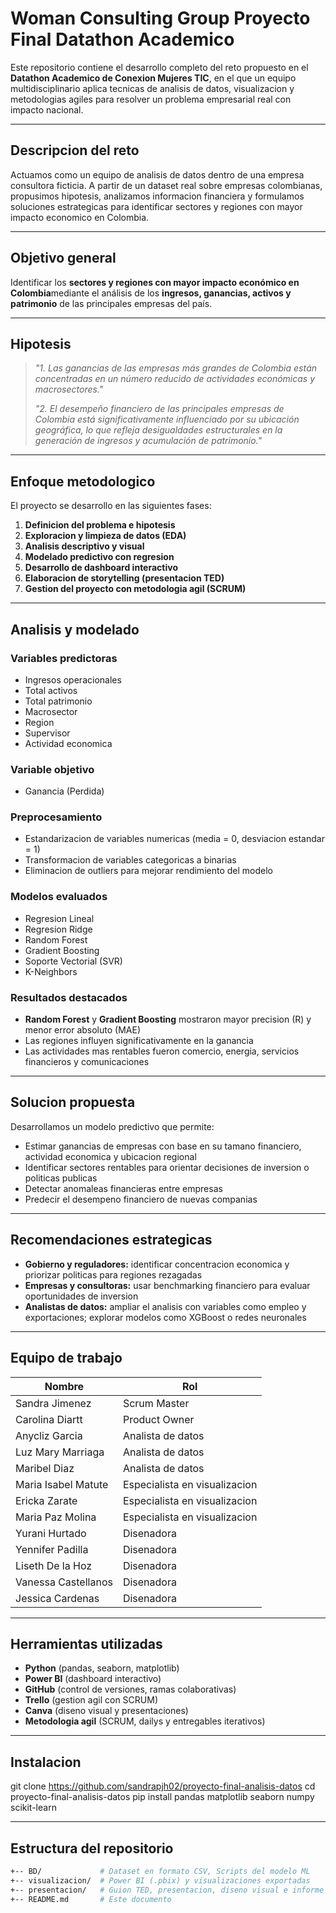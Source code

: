# Woman Consulting Group  Proyecto Final Datathon Academico

Este repositorio contiene el desarrollo completo del reto propuesto en el **Datathon Academico de Conexion Mujeres TIC**, en el que un equipo multidisciplinario aplica tecnicas de analisis de datos, visualizacion y metodologias agiles para resolver un problema empresarial real con impacto nacional.

---

## Descripcion del reto

Actuamos como un equipo de analisis de datos dentro de una empresa consultora ficticia. A partir de un dataset real sobre empresas colombianas, propusimos hipotesis, analizamos informacion financiera y formulamos soluciones estrategicas para identificar sectores y regiones con mayor impacto economico en Colombia.

---

## Objetivo general

Identificar los **sectores y regiones con mayor impacto económico en Colombia**mediante el análisis de los **ingresos, ganancias, activos y patrimonio** de las principales empresas del país.

---

##  Hipotesis

> *"1. Las ganancias de las empresas más grandes de Colombia están concentradas en un número reducido de actividades económicas y macrosectores."*
> 
> *"2. El desempeño financiero de las principales empresas de Colombia está significativamente influenciado por su ubicación geográfica, lo que refleja desigualdades estructurales en la generación de ingresos y acumulación de patrimonio."*

---

##  Enfoque metodologico

El proyecto se desarrollo en las siguientes fases:

1. **Definicion del problema e hipotesis**
2. **Exploracion y limpieza de datos (EDA)**
3. **Analisis descriptivo y visual**
4. **Modelado predictivo con regresion**
5. **Desarrollo de dashboard interactivo**
6. **Elaboracion de storytelling (presentacion TED)**
7. **Gestion del proyecto con metodologia agil (SCRUM)**

---

##  Analisis y modelado

### Variables predictoras
- Ingresos operacionales
- Total activos
- Total patrimonio
- Macrosector
- Region
- Supervisor
- Actividad economica

### Variable objetivo
- Ganancia (Perdida)

### Preprocesamiento
- Estandarizacion de variables numericas (media = 0, desviacion estandar = 1)
- Transformacion de variables categoricas a binarias
- Eliminacion de outliers para mejorar rendimiento del modelo

### Modelos evaluados
- Regresion Lineal
- Regresion Ridge
- Random Forest
- Gradient Boosting
- Soporte Vectorial (SVR)
- K-Neighbors

### Resultados destacados
- **Random Forest** y **Gradient Boosting** mostraron mayor precision (R) y menor error absoluto (MAE)
- Las regiones influyen significativamente en la ganancia 
- Las actividades mas rentables fueron comercio, energia, servicios financieros y comunicaciones

---

##  Solucion propuesta

Desarrollamos un modelo predictivo que permite:

- Estimar ganancias de empresas con base en su tamano financiero, actividad economica y ubicacion regional
- Identificar sectores rentables para orientar decisiones de inversion o politicas publicas
- Detectar anomaleas financieras entre empresas
- Predecir el desempeno financiero de nuevas companias

---

##  Recomendaciones estrategicas

- **Gobierno y reguladores:** identificar concentracion economica y priorizar politicas para regiones rezagadas
- **Empresas y consultoras:** usar benchmarking financiero para evaluar oportunidades de inversion
- **Analistas de datos:** ampliar el analisis con variables como empleo y exportaciones; explorar modelos como XGBoost o redes neuronales

---

##  Equipo de trabajo

| Nombre                  | Rol                                    |
|-------------------------|----------------------------------------|
| Sandra Jimenez          | Scrum Master                           |
| Carolina Diartt         | Product Owner                          |
| Anycliz Garcia          | Analista de datos                      |
| Luz Mary Marriaga       | Analista de datos                      |
| Maribel Diaz            | Analista de datos                      |
| Maria Isabel Matute     | Especialista en visualizacion          |
| Ericka Zarate           | Especialista en visualizacion          |
| Maria Paz Molina        | Especialista en visualizacion          |
| Yurani Hurtado          | Disenadora                             |
| Yennifer Padilla        | Disenadora                             |
| Liseth De la Hoz        | Disenadora                             |
| Vanessa Castellanos     | Disenadora                             |
| Jessica Cardenas        | Disenadora                             |

---

##  Herramientas utilizadas

- **Python** (pandas, seaborn, matplotlib)
- **Power BI** (dashboard interactivo)
- **GitHub** (control de versiones, ramas colaborativas)
- **Trello** (gestion agil con SCRUM)
- **Canva** (diseno visual y presentaciones)
- **Metodologia agil** (SCRUM, dailys y entregables iterativos)

---

##  Instalacion
git clone https://github.com/sandrapjh02/proyecto-final-analisis-datos
cd proyecto-final-analisis-datos
pip install pandas matplotlib seaborn numpy scikit-learn
 
---

##  Estructura del repositorio

```bash
+-- BD/             # Dataset en formato CSV, Scripts del modelo ML
+-- visualizacion/  # Power BI (.pbix) y visualizaciones exportadas
+-- presentacion/   # Guion TED, presentacion, diseno visual e informe tecnico.
+-- README.md       # Este documento
